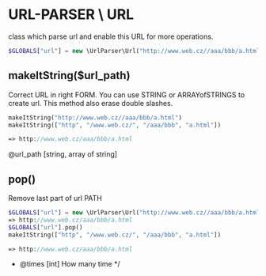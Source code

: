 # URL-PARSER \ URL
 class which parse url and enable this URL for more operations.

```php
$GLOBALS["url"] = new \UrlParser\Url("http://www.web.cz//aaa/bbb/a.html");
```

## makeItString($url_path)
Correct URL in right FORM. You can use STRING or ARRAYofSTRINGS to create url.
This method also erase double slashes.

```php
makeItString("http://www.web.cz//aaa/bbb/a.html")
makeItString(["http", "/www.web.cz/", "/aaa/bbb", "a.html"])

=> http://www.web.cz/aaa/bbb/a.html
```

@url_path [string, array of string]




## pop()
Remove last part of url PATH

```php
$GLOBALS["url"] = new \UrlParser\Url("http://www.web.cz//aaa/bbb/a.html");
=> http://www.web.cz/aaa/bbb/a.html
$GLOBALS["url"].pop()
makeItString(["http", "/www.web.cz/", "/aaa/bbb", "a.html"])

=> http://www.web.cz/aaa/bbb/a.html
```

 * @times [int]		How many time
 */
